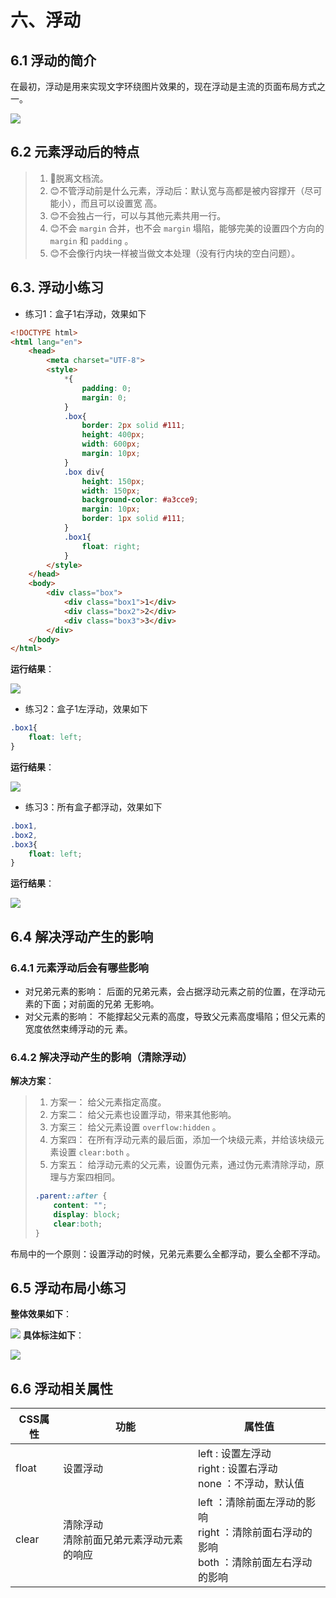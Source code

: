 # 六、浮动 
## 6.1 浮动的简介 
在最初，浮动是用来实现文字环绕图片效果的，现在浮动是主流的页面布局方式之一。

![](/style/htmlcss/css2/1737864782966.jpg)

## 6.2 元素浮动后的特点 
>1. 🤢脱离文档流。 
>2. 😊不管浮动前是什么元素，浮动后：默认宽与高都是被内容撑开（尽可能小），而且可以设置宽 高。 
>3. 😊不会独占一行，可以与其他元素共用一行。 
>4. 😊不会 `margin` 合并，也不会 `margin` 塌陷，能够完美的设置四个方向的 `margin` 和 `padding` 。 
>5. 😊不会像行内块一样被当做文本处理（没有行内块的空白问题）。 

## 6.3. 浮动小练习 
- 练习1：盒子1右浮动，效果如下 
```html
<!DOCTYPE html>
<html lang="en">
    <head>
        <meta charset="UTF-8">
        <style>
            *{
                padding: 0;
                margin: 0;
            }
            .box{
                border: 2px solid #111;
                height: 400px;
                width: 600px;
                margin: 10px;
            }
            .box div{
                height: 150px;
                width: 150px;
                background-color: #a3cce9;
                margin: 10px;
                border: 1px solid #111;
            }
            .box1{
                float: right;
            }
        </style>
    </head>
    <body>
        <div class="box">
            <div class="box1">1</div>
            <div class="box2">2</div>
            <div class="box3">3</div>
        </div>
    </body>
</html>
```
**运行结果**：

![](/style/htmlcss/css2/1737864823401.jpg)


- 练习2：盒子1左浮动，效果如下 
```css
.box1{
    float: left;
}
```
**运行结果**：

![](/style/htmlcss/css2/1737864837297.jpg)

- 练习3：所有盒子都浮动，效果如下
```css 
.box1,
.box2,
.box3{
    float: left;
}

```
**运行结果**：

![](/style/htmlcss/css2/1737864846776.jpg)
        
    
## 6.4 解决浮动产生的影响 
### 6.4.1 元素浮动后会有哪些影响 
- 对兄弟元素的影响： 后面的兄弟元素，会占据浮动元素之前的位置，在浮动元素的下面；对前面的兄弟 无影响。 
- 对父元素的影响： 不能撑起父元素的高度，导致父元素高度塌陷；但父元素的宽度依然束缚浮动的元 素。
    
### 6.4.2 解决浮动产生的影响（清除浮动）
**解决方案**： 
>1. 方案一： 给父元素指定高度。 
>2. 方案二： 给父元素也设置浮动，带来其他影响。 
>3. 方案三： 给父元素设置 `overflow:hidden` 。 
>4. 方案四： 在所有浮动元素的最后面，添加一个块级元素，并给该块级元素设置 `clear:both` 。 
>5. 方案五： 给浮动元素的父元素，设置伪元素，通过伪元素清除浮动，原理与方案四相同。
>   ```css
>   .parent::after {
>       content: "";
>       display: block;
>       clear:both;
>   }
>   ```

布局中的一个原则：设置浮动的时候，兄弟元素要么全都浮动，要么全都不浮动。

## 6.5 浮动布局小练习
**整体效果如下**：

![](/style/htmlcss/css2/1737864856894.jpg)
**具体标注如下**：

![](/style/htmlcss/css2/1737864868456.jpg)
## 6.6 浮动相关属性
| CSS属性  | 功能 | 属性值 |
|--------|--------|--------|
| float  | 设置浮动                    | left : 设置左浮动<br>right : 设置右浮动<br>none ：不浮动，默认值             |
| clear  | 清除浮动<br>清除前面兄弟元素浮动元素的响应 | left ：清除前面左浮动的影响<br>right ：清除前面右浮动的影响<br>both ：清除前面左右浮动的影响 |

